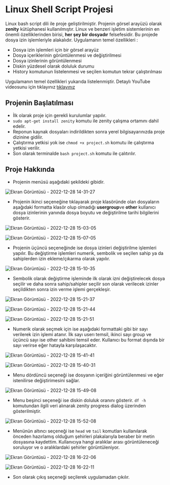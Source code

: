 # Linux Shell Script Projesi

Linux bash script dili ile proje geliştirilmiştir. Projenin görsel arayüzü olarak <b>zenity</b> kütüphanesi kullanılmıştır. Linux ve benzeri işletim sistemlerinin en önemli özelliklerinden birisi, <b>her şey bir dosyadır</b> felsefesidir. Bu projede dosya izin işlemleriyle alakalıdır. Uygulamanın temel özellikleri :

<ul>
  <li>Dosya izin işlemleri için bir görsel arayüz </li>
  <li>Dosya içeriklerinin görüntülenmesi ve değiştirilmesi</li>
  <li>Dosya izinlerinin görüntülenmesi</li>
  <li>Diskin yüzdesel olarak doluluk durumu</li>
  <li>History komutunun listelenmesi ve seçilen komutun tekrar çalıştırılması</li>
</ul>
Uygulamanın temel özellikleri yukarıda listelenmiştir. Detaylı  YouTube videosunu için tıklayınız <a href="https://www.youtube.com/?hl=tr&gl=TR">tıklayınız</a>



<h2> Projenin Başlatılması </h2>

* İlk olarak proje için gerekli kurulumlar yapılır.
* `sudo apt-get install zenity` komutu ile  zenity çalışma ortamını dahil edelir. 
* Reponun kaynak dosyaları indirildikten sonra yerel bilgisayarınızda proje dizinine gidilir.
* Çalıştırma yetkisi yok ise `chmod +x project.sh` komutu ile çalıştırma yetkisi verilir.
* Son olarak terminalde `bash project.sh` komutu ile çalıtırılır.

<h2> Proje Hakkında </h2>

* Projenin menüsü aşağıdaki şekildeki gibidir. 

![Ekran Görüntüsü - 2022-12-28 14-31-27](https://user-images.githubusercontent.com/73036927/209805896-41ff7dda-1d41-4feb-a6f6-b976a64f921b.png)

* Projenin ikinci seçeneğine tıklayarak proje klasöründe olan dosyaların aşağıdaki formatta klasör olup olmadığı <b>user</b><b>group</b>ve <b>other</b> kullanıcı dosya izinlerinin yanında dosya boyutu ve değiştirilme tarihi bilgilerini gösterir.

![Ekran Görüntüsü - 2022-12-28 15-03-05](https://user-images.githubusercontent.com/73036927/209809492-81bce8ae-6eee-4527-913a-531e6554c85d.png)

![Ekran Görüntüsü - 2022-12-28 15-07-05](https://user-images.githubusercontent.com/73036927/209809862-c97c0669-deab-46dc-aa92-6619b55534de.png)

* Projenin üçüncü seçeneğinde ise dosya izinleri değiştirilme işlemleri yapılır. Bu değiştirme işlemleri numerik, sembolik ve seçilen sahip ya da sahiplerden izin ekleme/çıkarma olarak yapılır.

![Ekran Görüntüsü - 2022-12-28 15-10-35](https://user-images.githubusercontent.com/73036927/209810343-a655a389-1ea6-4555-8a7c-de9c7af0e38a.png)


* Sembolik olarak değiştirme işleminde ilk olarak izni değiştirelecek dosya seçilir ve daha sonra sahip/sahipler seçilir son olarak verilecek izinler seçildikten sonra izin verme işlemi gerçekleşir.

![Ekran Görüntüsü - 2022-12-28 15-21-37](https://user-images.githubusercontent.com/73036927/209811550-c8adff8d-2e43-401b-832d-d76d504cf603.png)

![Ekran Görüntüsü - 2022-12-28 15-21-44](https://user-images.githubusercontent.com/73036927/209812612-4341f513-884b-4a67-9d09-ee2a437f9909.png)


![Ekran Görüntüsü - 2022-12-28 15-21-51](https://user-images.githubusercontent.com/73036927/209812411-71beb3ce-5201-4ec4-98e0-2506bfafed96.png)

* Numerik olarak seçmek için ise aşağıdaki formattaki gibi bir sayı verilerek izin işlemi atanır. İlk sayı userı temsil, ikinci sayı group ve üçüncü sayı ise other sahibini temsil eder. Kullanıcı bu format dışında bir sayı verirse eğer hatayla karşılaşacaktır.

![Ekran Görüntüsü - 2022-12-28 15-41-41](https://user-images.githubusercontent.com/73036927/209814000-465a7e70-0243-4f0f-a955-4caba1cb7b4d.png)


![Ekran Görüntüsü - 2022-12-28 15-40-31](https://user-images.githubusercontent.com/73036927/209813908-63548c84-243a-4122-a92b-593b2b3f25c5.png)



* Menu dördüncü seçeneği ise dosyanın içeriğini görüntülenmesi ve eğer istenilirse değiştirimesini sağlar.

![Ekran Görüntüsü - 2022-12-28 15-49-08](https://user-images.githubusercontent.com/73036927/209814853-40177268-cb0f-4816-a235-1beffcb53aad.png)

* Menu beşinci seçeneği ise diskin doluluk oranını gösterir. `df -h` komutundan ilgili veri alınarak zenity progress dialog üzerinden gösterilmiştir.

![Ekran Görüntüsü - 2022-12-28 15-52-08](https://user-images.githubusercontent.com/73036927/209815236-c55503da-a788-40f8-adc6-56ac770c1bc5.png)

* Menünün altıncı seçeneği ise `head` ve  `tail` komutları kullanılarak önceden hazırlamış olduğum şehirleri plakalarıyla beraber bir metin dosyasına kaydettim. Kullanıcıya hangi aralıklar arası görüntüleneceği soruluyor ve o aralıklardaki şehirler görüntüleniyor.

![Ekran Görüntüsü - 2022-12-28 16-22-06](https://user-images.githubusercontent.com/73036927/209818838-f91dbec2-2113-466c-bd60-36e8b3a80199.png)


![Ekran Görüntüsü - 2022-12-28 16-22-11](https://user-images.githubusercontent.com/73036927/209818877-5a0d37e3-861a-4f8e-82f8-f7e6f57bf875.png)



* Son olarak çıkış seçeneği seçilerek uygulamadan çıkılır.

 



